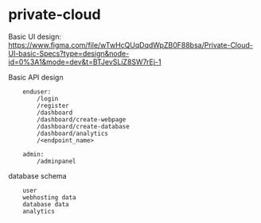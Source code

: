 # private-cloud

Basic UI design:
https://www.figma.com/file/wTwHcQUqDqdWpZB0F88bsa/Private-Cloud-UI-basic-Specs?type=design&node-id=0%3A1&mode=dev&t=BTJevSLiZ8SW7rEj-1

Basic API design
```
    enduser:
        /login
        /register
        /dashboard
        /dashboard/create-webpage
        /dashboard/create-database
        /dashboard/analytics
        /<endpoint_name>

    admin:
        /adminpanel
```

database schema
```
    user
    webhosting data
    database data
    analytics
```
    
